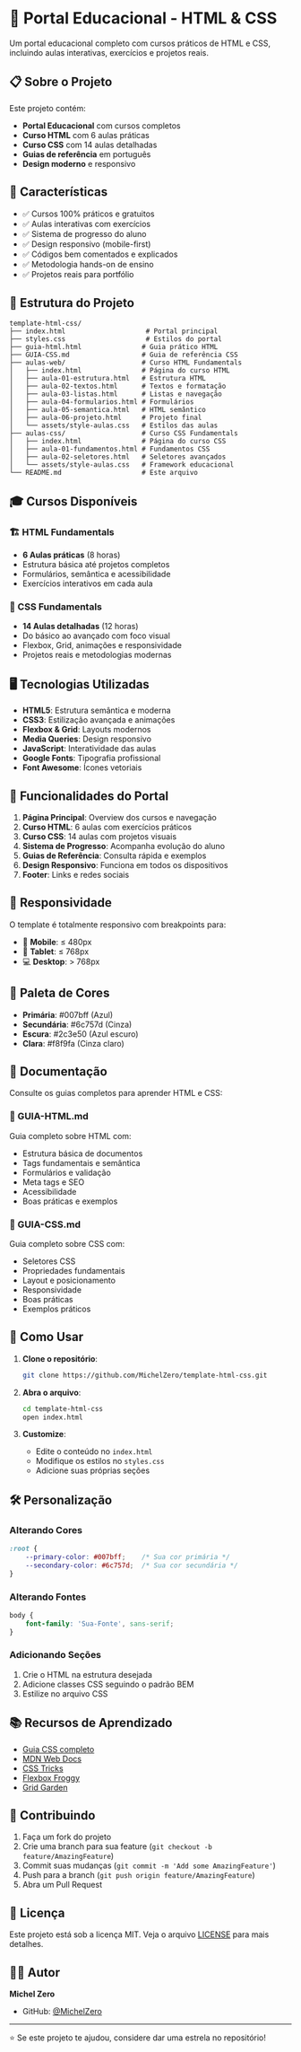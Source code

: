 # 🎨 Portal Educacional - HTML & CSS

Um portal educacional completo com cursos práticos de HTML e CSS, incluindo aulas interativas, exercícios e projetos reais.

## 📋 Sobre o Projeto

Este projeto contém:
- **Portal Educacional** com cursos completos
- **Curso HTML** com 6 aulas práticas
- **Curso CSS** com 14 aulas detalhadas
- **Guias de referência** em português
- **Design moderno** e responsivo

## 🚀 Características

- ✅ Cursos 100% práticos e gratuitos
- ✅ Aulas interativas com exercícios
- ✅ Sistema de progresso do aluno
- ✅ Design responsivo (mobile-first)
- ✅ Códigos bem comentados e explicados
- ✅ Metodologia hands-on de ensino
- ✅ Projetos reais para portfólio

## 📂 Estrutura do Projeto

```
template-html-css/
├── index.html                    # Portal principal
├── styles.css                    # Estilos do portal
├── guia-html.html               # Guia prático HTML
├── GUIA-CSS.md                  # Guia de referência CSS
├── aulas-web/                   # Curso HTML Fundamentals
│   ├── index.html               # Página do curso HTML
│   ├── aula-01-estrutura.html   # Estrutura HTML
│   ├── aula-02-textos.html      # Textos e formatação
│   ├── aula-03-listas.html      # Listas e navegação
│   ├── aula-04-formularios.html # Formulários
│   ├── aula-05-semantica.html   # HTML semântico
│   ├── aula-06-projeto.html     # Projeto final
│   └── assets/style-aulas.css   # Estilos das aulas
├── aulas-css/                   # Curso CSS Fundamentals
│   ├── index.html               # Página do curso CSS
│   ├── aula-01-fundamentos.html # Fundamentos CSS
│   ├── aula-02-seletores.html   # Seletores avançados
│   └── assets/style-aulas.css   # Framework educacional
└── README.md                    # Este arquivo
```

## 🎓 Cursos Disponíveis

### 🏗️ HTML Fundamentals
- **6 Aulas práticas** (8 horas)
- Estrutura básica até projetos completos
- Formulários, semântica e acessibilidade
- Exercícios interativos em cada aula

### 🎨 CSS Fundamentals  
- **14 Aulas detalhadas** (12 horas)
- Do básico ao avançado com foco visual
- Flexbox, Grid, animações e responsividade
- Projetos reais e metodologias modernas

## 🖥️ Tecnologias Utilizadas

- **HTML5**: Estrutura semântica e moderna
- **CSS3**: Estilização avançada e animações
- **Flexbox & Grid**: Layouts modernos
- **Media Queries**: Design responsivo
- **JavaScript**: Interatividade das aulas
- **Google Fonts**: Tipografia profissional
- **Font Awesome**: Ícones vetoriais

## 🎯 Funcionalidades do Portal

1. **Página Principal**: Overview dos cursos e navegação
2. **Curso HTML**: 6 aulas com exercícios práticos
3. **Curso CSS**: 14 aulas com projetos visuais
4. **Sistema de Progresso**: Acompanha evolução do aluno
5. **Guias de Referência**: Consulta rápida e exemplos
6. **Design Responsivo**: Funciona em todos os dispositivos
6. **Footer**: Links e redes sociais

## 📱 Responsividade

O template é totalmente responsivo com breakpoints para:
- 📱 **Mobile**: ≤ 480px
- 📱 **Tablet**: ≤ 768px
- 💻 **Desktop**: > 768px

## 🎨 Paleta de Cores

- **Primária**: #007bff (Azul)
- **Secundária**: #6c757d (Cinza)
- **Escura**: #2c3e50 (Azul escuro)
- **Clara**: #f8f9fa (Cinza claro)

## 📖 Documentação

Consulte os guias completos para aprender HTML e CSS:

### 📄 GUIA-HTML.md
Guia completo sobre HTML com:
- Estrutura básica de documentos
- Tags fundamentais e semântica
- Formulários e validação
- Meta tags e SEO
- Acessibilidade
- Boas práticas e exemplos

### 🎨 GUIA-CSS.md  
Guia completo sobre CSS com:
- Seletores CSS
- Propriedades fundamentais
- Layout e posicionamento
- Responsividade
- Boas práticas
- Exemplos práticos

## 🚀 Como Usar

1. **Clone o repositório**:
   ```bash
   git clone https://github.com/MichelZero/template-html-css.git
   ```

2. **Abra o arquivo**:
   ```bash
   cd template-html-css
   open index.html
   ```

3. **Customize**:
   - Edite o conteúdo no `index.html`
   - Modifique os estilos no `styles.css`
   - Adicione suas próprias seções

## 🛠️ Personalização

### Alterando Cores
```css
:root {
    --primary-color: #007bff;    /* Sua cor primária */
    --secondary-color: #6c757d;  /* Sua cor secundária */
}
```

### Alterando Fontes
```css
body {
    font-family: 'Sua-Fonte', sans-serif;
}
```

### Adicionando Seções
1. Crie o HTML na estrutura desejada
2. Adicione classes CSS seguindo o padrão BEM
3. Estilize no arquivo CSS

## 📚 Recursos de Aprendizado

- [Guia CSS completo](GUIA-CSS.md)
- [MDN Web Docs](https://developer.mozilla.org/pt-BR/)
- [CSS Tricks](https://css-tricks.com/)
- [Flexbox Froggy](https://flexboxfroggy.com/)
- [Grid Garden](https://cssgridgarden.com/)

## 🤝 Contribuindo

1. Faça um fork do projeto
2. Crie uma branch para sua feature (`git checkout -b feature/AmazingFeature`)
3. Commit suas mudanças (`git commit -m 'Add some AmazingFeature'`)
4. Push para a branch (`git push origin feature/AmazingFeature`)
5. Abra um Pull Request

## 📄 Licença

Este projeto está sob a licença MIT. Veja o arquivo [LICENSE](LICENSE) para mais detalhes.

## 👨‍💻 Autor

**Michel Zero**
- GitHub: [@MichelZero](https://github.com/MichelZero)

---

⭐ Se este projeto te ajudou, considere dar uma estrela no repositório!
